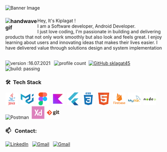 ![Banner Image](https://media.giphy.com/media/Rj08TteAOHGiDNnNjo/giphy.gif?raw=true "Banner Image")

### <img alt="handwavegif" src="https://media.giphy.com/media/dWesBcTLavkZuG35MI/giphy.gif" width='100' align="left"/>

 
Hey, It's Kiplagat !
\
I am a Software developer, Android Developer. 
\
I just love coding, I'm passionate in building and delivering products that not only work smoothly but also look and feels great. I enjoy learning about users and innovating ideas that makes their lives easier. I have delivered value through solutions design and system implementation

\
![version :16.07.2021](https://img.shields.io/badge/version-16.07.2018-informational) &nbsp;
![profile count](https://komarev.com/ghpvc/?username=sklagat45&color=red)&nbsp;
[![GitHub sklagat45](https://img.shields.io/github/followers/Sklagat45?label=follow&style=social)](https://github.com/sklagat45)&nbsp;
![build: passing](https://img.shields.io/badge/build-passing-success)


<!-- ### 👨🏻‍💻 &nbsp; I'm Android Developer -->


### 🛠 &nbsp;Tech Stack

<p>
<img src="https://github.com/devicons/devicon/blob/master/icons/java/java-original-wordmark.svg" title="Java" alt="Java" width="40" height="40"/>&nbsp;
<img src="https://github.com/devicons/devicon/blob/master/icons/materialui/materialui-original.svg" title="Material UI" alt="Material UI" width="40" height="40"/>&nbsp;
<img src="https://github.com/devicons/devicon/blob/master/icons/figma/figma-original.svg" title="Figma" alt="Figma" width="40" height="40"/>&nbsp;
<img src="https://github.com/devicons/devicon/blob/master/icons/kotlin/kotlin-original.svg" title="Kotlin" alt="Kotlin" width="40" height="40"/>&nbsp;
<img src="https://github.com/devicons/devicon/blob/master/icons/flutter/flutter-original.svg" title="Flutter" alt="Flutter" width="40" height="40"/>&nbsp;
<img src="https://github.com/devicons/devicon/blob/master/icons/css3/css3-plain-wordmark.svg"  title="CSS3" alt="CSS" width="40" height="40"/>&nbsp;
<img src="https://github.com/devicons/devicon/blob/master/icons/html5/html5-original.svg" title="HTML5" alt="HTML" width="40" height="40"/>&nbsp;
<img src="https://github.com/devicons/devicon/blob/master/icons/firebase/firebase-plain-wordmark.svg" title="Firebase" alt="Firebase" width="40" height="40"/>&nbsp;
<img src="https://github.com/devicons/devicon/blob/master/icons/mysql/mysql-original-wordmark.svg" title="MySQL"  alt="MySQL" width="40" height="40"/>&nbsp;
<img src="https://github.com/devicons/devicon/blob/master/icons/nodejs/nodejs-original-wordmark.svg" title="NodeJS" alt="NodeJS" width="40" height="40"/>&nbsp;
<img src="https://www.vectorlogo.zone/logos/getpostman/getpostman-icon.svg" title="Postman"  alt="Postman" width="40" height="40"/>&nbsp;
<img src="https://github.com/devicons/devicon/blob/master/icons/xd/xd-plain.svg" title="Adobe Xd" alt="Adobe Xd" width="40" height="40"/>&nbsp;
<img src="https://github.com/devicons/devicon/blob/master/icons/git/git-original-wordmark.svg" title="Git" **alt="Git" width="40" height="40"/>&nbsp;
</p>





### 📫 &nbsp; Contact:


<a href="https://www.linkedin.com/in/samuel-kiplagat-0350b717a/" target="_blank"><img alt="LinkedIn" src="https://img.shields.io/badge/linkedin%20-%230077B5.svg?&style=flat&logo=linkedin&logoColor=white"/></a> &nbsp;
<a href="mailto:srklagat@gmail.com"><img alt="Gmail" src="https://img.shields.io/badge/Gmail-D14836?style=flat&logo=gmail&logoColor=white" /></a> &nbsp;
<a href="mailto:sklagat46@gmail.com"><img alt="Gmail" src="https://img.shields.io/badge/Gmail-D14836?style=flat&logo=gmail&logoColor=white" /></a> &nbsp;



<!-- ![My GitHub stats](https://github-readme-stats.vercel.app/api?username=sklagat45&show_icons=true&theme=dark)&nbsp; -->
<!-- [![Top Langs](https://github-readme-stats.vercel.app/api/top-langs/?username=sklagat45&layout=compact)](https://github.com/sklagat45/github-readme-stats) -->
